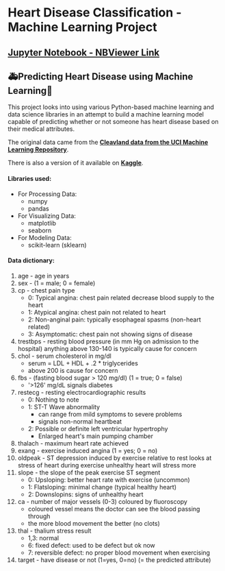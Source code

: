 # Heart Disease Classification - Machine Learning Project

## [Jupyter Notebook - NBViewer Link](https://nbviewer.jupyter.org/github/Madhur6234/Heart-Disease-Classification---Machine-Learning-Project/blob/main/Heart-Disease-Classification.ipynb)

## 🚑Predicting Heart Disease using Machine Learning💖

This project looks into using various Python-based machine learning and data science libraries in an attempt to build a machine learning model capable of predicting whether or not someone has heart disease based on their medical attributes.

The original data came from the **[Cleavland data from the UCI Machine Learning Repository]( https://archive.ics.uci.edu/ml/datasets/heart+Disease)**.

There is also a version of it available on **[Kaggle](https://www.kaggle.com/ronitf/heart-disease-uci)**.

#### Libraries used:
* For Processing Data:
    * numpy
    * pandas
* For Visualizing Data:
    * matplotlib
    * seaborn
* For Modeling Data:
    * scikit-learn (sklearn)

#### Data dictionary:

1. age - age in years
2. sex - (1 = male; 0 = female)
3. cp - chest pain type
    * 0: Typical angina: chest pain related decrease blood supply to the heart
    * 1: Atypical angina: chest pain not related to heart
    * 2: Non-anginal pain: typically esophageal spasms (non-heart related)
    * 3: Asymptomatic: chest pain not showing signs of disease
4. trestbps - resting blood pressure (in mm Hg on admission to the hospital) anything above 130-140 is typically cause for concern
5. chol - serum cholesterol in mg/dl
    * serum = LDL + HDL + .2 * triglycerides
    * above 200 is cause for concern
6. fbs - (fasting blood sugar > 120 mg/dl) (1 = true; 0 = false)
    * '>126' mg/dL signals diabetes
7. restecg - resting electrocardiographic results
    * 0: Nothing to note
    * 1: ST-T Wave abnormality
        * can range from mild symptoms to severe problems
        * signals non-normal heartbeat
    * 2: Possible or definite left ventricular hypertrophy
        * Enlarged heart's main pumping chamber
8. thalach - maximum heart rate achieved
9. exang - exercise induced angina (1 = yes; 0 = no)
10. oldpeak - ST depression induced by exercise relative to rest looks at stress of heart during exercise unhealthy heart will stress more
11. slope - the slope of the peak exercise ST segment
    * 0: Upsloping: better heart rate with exercise (uncommon)
    * 1: Flatsloping: minimal change (typical healthy heart)
    * 2: Downslopins: signs of unhealthy heart
12. ca - number of major vessels (0-3) coloured by fluoroscopy
    * coloured vessel means the doctor can see the blood passing through
    * the more blood movement the better (no clots)
13. thal - thalium stress result
    * 1,3: normal
    * 6: fixed defect: used to be defect but ok now
    * 7: reversible defect: no proper blood movement when exercising
14. target - have disease or not (1=yes, 0=no) (= the predicted attribute)
